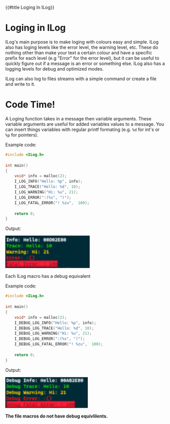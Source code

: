 {{#title Loging In ILog}}

# Loging in ILog

ILog's main purpose is to make loging with colours easy and simple.
ILog also has loging levels like the error level, the warning level, etc. These do nothing other than make your text a certain colour and have a specific prefix for each level (e.g "Error" for the error level), but it can be useful to quickly figure out if a message is an error or something else. ILog also has a logging levels for debug and optimized modes. 

ILog can also log to files streams with a simple command or create a file and write to it.

# Code Time!

A Loging function takes in a message then variable arguments.
These variable arguments are useful for added variables values to a message. 
You can insert things variables with regular printf formating (e.g. ```%d``` for int's or ```%p``` for pointers).

Example code:

```c
#include <ILog.h>

int main() 
{
    void* info = malloc(2);
    I_LOG_INFO("Hello: %p", info);
    I_LOG_TRACE("Hello: %d", 10);
    I_LOG_WARNING("Hi: %u", 21);
    I_LOG_ERROR(":(%s", ")");
    I_LOG_FATAL_ERROR("! %zu",  100);

    return 0;
}
```

Output:

![Loging Output](images/logPageNonDebugExample.png)

Each ILog macro has a debug equivalent

Example code:

```c
#include <ILog.h>

int main() 
{
    void* info = malloc(2);
    I_DEBUG_LOG_INFO("Hello: %p", info);
    I_DEBUG_LOG_TRACE("Hello: %d", 10);
    I_DEBUG_LOG_WARNING("Hi: %u", 21);
    I_DEBUG_LOG_ERROR(":(%s", ")");
    I_DEBUG_LOG_FATAL_ERROR("! %zu",  100);

    return 0;
}
```

Output:

![Loging Output](images/logPageDebugExample.png)

**The file macros do not have debug equivlilents.**
